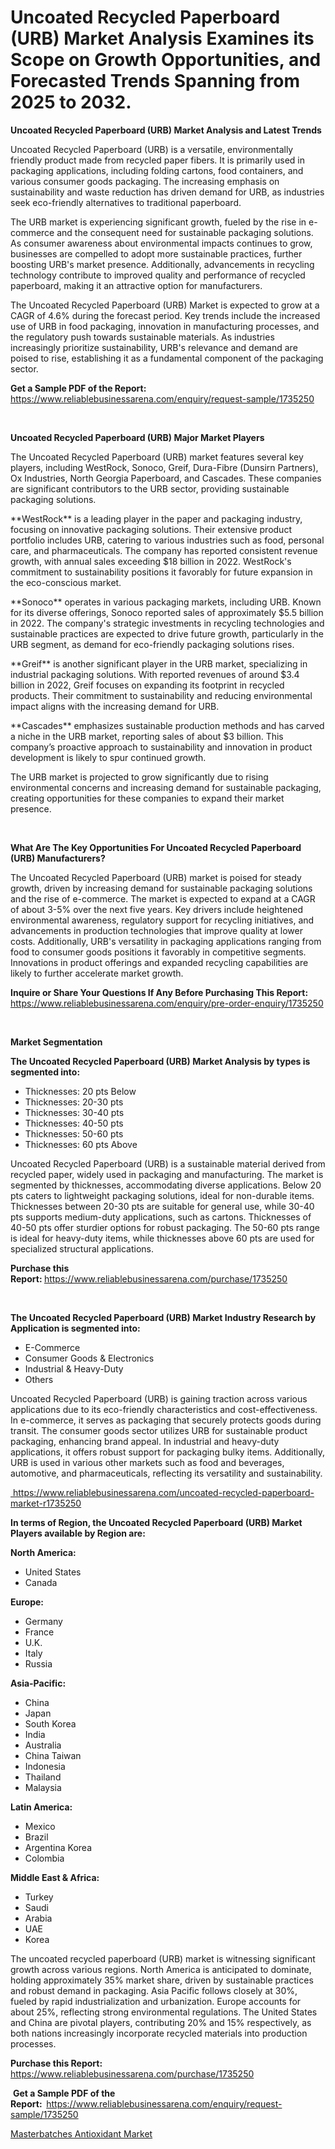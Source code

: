 <p><h1>Uncoated Recycled Paperboard (URB) Market Analysis Examines its Scope on Growth Opportunities, and Forecasted Trends Spanning from 2025 to 2032.</h1></p><p><strong>Uncoated Recycled Paperboard (URB) Market Analysis and Latest Trends</strong></p>
<p><p>Uncoated Recycled Paperboard (URB) is a versatile, environmentally friendly product made from recycled paper fibers. It is primarily used in packaging applications, including folding cartons, food containers, and various consumer goods packaging. The increasing emphasis on sustainability and waste reduction has driven demand for URB, as industries seek eco-friendly alternatives to traditional paperboard.</p><p>The URB market is experiencing significant growth, fueled by the rise in e-commerce and the consequent need for sustainable packaging solutions. As consumer awareness about environmental impacts continues to grow, businesses are compelled to adopt more sustainable practices, further boosting URB's market presence. Additionally, advancements in recycling technology contribute to improved quality and performance of recycled paperboard, making it an attractive option for manufacturers.</p><p>The Uncoated Recycled Paperboard (URB) Market is expected to grow at a CAGR of 4.6% during the forecast period. Key trends include the increased use of URB in food packaging, innovation in manufacturing processes, and the regulatory push towards sustainable materials. As industries increasingly prioritize sustainability, URB's relevance and demand are poised to rise, establishing it as a fundamental component of the packaging sector.</p></p>
<p><strong>Get a Sample PDF of the Report:&nbsp;</strong> <a href="https://www.reliablebusinessarena.com/enquiry/request-sample/1735250?utm_campaign=3042&utm_medium=2&utm_source=Github&utm_content=ia&utm_term=25032025&utm_id=uncoated-recycled-paperboard-urb">https://www.reliablebusinessarena.com/enquiry/request-sample/1735250</a></p>
<p>&nbsp;</p>
<p><strong>Uncoated Recycled Paperboard (URB) Major Market Players</strong></p>
<p><p>The Uncoated Recycled Paperboard (URB) market features several key players, including WestRock, Sonoco, Greif, Dura-Fibre (Dunsirn Partners), Ox Industries, North Georgia Paperboard, and Cascades. These companies are significant contributors to the URB sector, providing sustainable packaging solutions.</p><p>**WestRock** is a leading player in the paper and packaging industry, focusing on innovative packaging solutions. Their extensive product portfolio includes URB, catering to various industries such as food, personal care, and pharmaceuticals. The company has reported consistent revenue growth, with annual sales exceeding $18 billion in 2022. WestRock's commitment to sustainability positions it favorably for future expansion in the eco-conscious market.</p><p>**Sonoco** operates in various packaging markets, including URB. Known for its diverse offerings, Sonoco reported sales of approximately $5.5 billion in 2022. The company's strategic investments in recycling technologies and sustainable practices are expected to drive future growth, particularly in the URB segment, as demand for eco-friendly packaging solutions rises.</p><p>**Greif** is another significant player in the URB market, specializing in industrial packaging solutions. With reported revenues of around $3.4 billion in 2022, Greif focuses on expanding its footprint in recycled products. Their commitment to sustainability and reducing environmental impact aligns with the increasing demand for URB.</p><p>**Cascades** emphasizes sustainable production methods and has carved a niche in the URB market, reporting sales of about $3 billion. This company’s proactive approach to sustainability and innovation in product development is likely to spur continued growth.</p><p>The URB market is projected to grow significantly due to rising environmental concerns and increasing demand for sustainable packaging, creating opportunities for these companies to expand their market presence.</p></p>
<p>&nbsp;</p>
<p><strong>What Are The Key Opportunities For Uncoated Recycled Paperboard (URB) Manufacturers?</strong></p>
<p><p>The Uncoated Recycled Paperboard (URB) market is poised for steady growth, driven by increasing demand for sustainable packaging solutions and the rise of e-commerce. The market is expected to expand at a CAGR of about 3-5% over the next five years. Key drivers include heightened environmental awareness, regulatory support for recycling initiatives, and advancements in production technologies that improve quality at lower costs. Additionally, URB's versatility in packaging applications ranging from food to consumer goods positions it favorably in competitive segments. Innovations in product offerings and expanded recycling capabilities are likely to further accelerate market growth.</p></p>
<p><strong>Inquire or Share Your Questions If Any Before Purchasing This Report:</strong> <a href="https://www.reliablebusinessarena.com/enquiry/pre-order-enquiry/1735250?utm_campaign=3042&utm_medium=2&utm_source=Github&utm_content=ia&utm_term=25032025&utm_id=uncoated-recycled-paperboard-urb">https://www.reliablebusinessarena.com/enquiry/pre-order-enquiry/1735250</a></p>
<p>&nbsp;</p>
<p><strong>Market Segmentation</strong></p>
<p><strong>The Uncoated Recycled Paperboard (URB) Market Analysis by types is segmented into:</strong></p>
<p><ul><li>Thicknesses: 20 pts Below</li><li>Thicknesses: 20-30 pts</li><li>Thicknesses: 30-40 pts</li><li>Thicknesses: 40-50 pts</li><li>Thicknesses: 50-60 pts</li><li>Thicknesses: 60 pts Above</li></ul></p>
<p><p>Uncoated Recycled Paperboard (URB) is a sustainable material derived from recycled paper, widely used in packaging and manufacturing. The market is segmented by thicknesses, accommodating diverse applications. Below 20 pts caters to lightweight packaging solutions, ideal for non-durable items. Thicknesses between 20-30 pts are suitable for general use, while 30-40 pts supports medium-duty applications, such as cartons. Thicknesses of 40-50 pts offer sturdier options for robust packaging. The 50-60 pts range is ideal for heavy-duty items, while thicknesses above 60 pts are used for specialized structural applications.</p></p>
<p><strong>Purchase this Report:&nbsp;</strong><a href="https://www.reliablebusinessarena.com/purchase/1735250?utm_campaign=3042&utm_medium=2&utm_source=Github&utm_content=ia&utm_term=25032025&utm_id=uncoated-recycled-paperboard-urb">https://www.reliablebusinessarena.com/purchase/1735250</a></p>
<p>&nbsp;</p>
<p><strong>The Uncoated Recycled Paperboard (URB) Market Industry Research by Application is segmented into:</strong></p>
<p><ul><li>E-Commerce</li><li>Consumer Goods & Electronics</li><li>Industrial & Heavy-Duty</li><li>Others</li></ul></p>
<p><p>Uncoated Recycled Paperboard (URB) is gaining traction across various applications due to its eco-friendly characteristics and cost-effectiveness. In e-commerce, it serves as packaging that securely protects goods during transit. The consumer goods sector utilizes URB for sustainable product packaging, enhancing brand appeal. In industrial and heavy-duty applications, it offers robust support for packaging bulky items. Additionally, URB is used in various other markets such as food and beverages, automotive, and pharmaceuticals, reflecting its versatility and sustainability.</p></p>
<p><a href="https://www.reliablebusinessarena.com/uncoated-recycled-paperboard-market-r1735250?utm_campaign=3042&utm_medium=2&utm_source=Github&utm_content=ia&utm_term=25032025&utm_id=uncoated-recycled-paperboard-urb">&nbsp;https://www.reliablebusinessarena.com/uncoated-recycled-paperboard-market-r1735250</a></p>
<p><strong>In terms of Region, the Uncoated Recycled Paperboard (URB) Market Players available by Region are:</strong></p>
<p>
    <p> <strong> North America: </strong>
        <ul>
            <li>United States</li>
            <li>Canada</li>
        </ul>
        </p> 
    <p> <strong> Europe: </strong>
        <ul>
            <li>Germany</li>
            <li>France</li>
            <li>U.K.</li>
            <li>Italy</li>
            <li>Russia</li>
        </ul>
        </p> 
    <p> <strong> Asia-Pacific: </strong>
        <ul>
            <li>China</li>
            <li>Japan</li>
            <li>South Korea</li>
            <li>India</li>
            <li>Australia</li>
            <li>China Taiwan</li>
            <li>Indonesia</li>
            <li>Thailand</li>
            <li>Malaysia</li>
        </ul>
        </p> 
    <p> <strong> Latin America: </strong>
        <ul>
            <li>Mexico</li>
            <li>Brazil</li>
            <li>Argentina Korea</li>
            <li>Colombia</li>
        </ul>
        </p> 
    <p> <strong> Middle East & Africa: </strong>
        <ul>
            <li>Turkey</li>
            <li>Saudi</li>
            <li>Arabia</li>
            <li>UAE</li>
            <li>Korea</li>
        </ul>
    </p>
    </p>
<p><p>The uncoated recycled paperboard (URB) market is witnessing significant growth across various regions. North America is anticipated to dominate, holding approximately 35% market share, driven by sustainable practices and robust demand in packaging. Asia Pacific follows closely at 30%, fueled by rapid industrialization and urbanization. Europe accounts for about 25%, reflecting strong environmental regulations. The United States and China are pivotal players, contributing 20% and 15% respectively, as both nations increasingly incorporate recycled materials into production processes.</p></p>
<p><strong>Purchase this Report: </strong><a href="https://www.reliablebusinessarena.com/purchase/1735250?utm_campaign=3042&utm_medium=2&utm_source=Github&utm_content=ia&utm_term=25032025&utm_id=uncoated-recycled-paperboard-urb">https://www.reliablebusinessarena.com/purchase/1735250</a></p>
<p>&nbsp;<strong>Get a Sample PDF of the Report:&nbsp;&nbsp;</strong><a href="https://www.reliablebusinessarena.com/enquiry/request-sample/1735250?utm_campaign=3042&utm_medium=2&utm_source=Github&utm_content=ia&utm_term=25032025&utm_id=uncoated-recycled-paperboard-urb">https://www.reliablebusinessarena.com/enquiry/request-sample/1735250</a></p>
<p><strong></strong></p>
<p><p><a href="https://github.com/vilehoaguy/Market-Research-Report-List-1/blob/main/masterbatches-antioxidant-market.md?utm_campaign=3042&utm_medium=2&utm_source=Github&utm_content=ia&utm_term=25032025&utm_id=uncoated-recycled-paperboard-urb">Masterbatches Antioxidant Market</a></p></p>